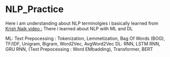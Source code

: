 # NLP_Practice

Here i am understanding about NLP terminolgies i basically learned from [Krish Naik video :](https://www.youtube.com/watch?v=ENLEjGozrio)
There i learned about NLP with ML and DL

ML: Text Prepocessing : Tokenization, Lemmetization, Bag Of Words (BOG), TF/IDF, Unigram, Bigram, Word2Vec, AvgWord2Vec
DL: RNN, LSTM RNN, GRU RNN, (Text Prepocessing : Word EMbadding), Transformer, BERT
